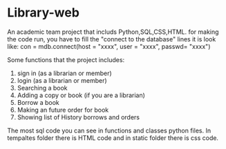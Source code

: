 # Library-web
An academic team project that includs Python,SQL,CSS,HTML.
for making the code run, you have to fill the "connect to the database" lines
it is look like:
con = mdb.connect(host = "xxxx", user = "xxxx", passwd= "xxxx")

Some functions that the project includes:
1. sign in (as a librarian or member)
2. login (as a librarian or member)
3. Searching a book 
4. Adding a copy or book (if you are a librarian)
5. Borrow a book
6. Making an future order for book
7. Showing list of History borrows and orders  

The most sql code you can see in functions and classes python files.
In tempaltes folder there is HTML code and in static folder there is css code.
